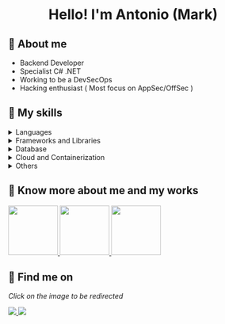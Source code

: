 <h1 align="center">
   Hello! I'm Antonio (Mark)
</h1>

## **🧥 About me**

- Backend Developer
- Specialist C# .NET
- Working to be a DevSecOps
- Hacking enthusiast ( Most focus on AppSec/OffSec )

## **💬 My skills**

<details>
  <summary>Languages</summary>

> ![C](https://img.shields.io/badge/C-%2300599C.svg?style=for-the-badge&logo=c&logoColor=white)
![C++](https://img.shields.io/badge/C++-%2300599C.svg?style=for-the-badge&logo=c%2B%2B&logoColor=white)
![C#](https://img.shields.io/badge/c%23-%23239120.svg?style=for-the-badge&logo=csharp&logoColor=white)
![Java](https://img.shields.io/badge/Java-ED8B00?style=for-the-badge&logo=openjdk&logoColor=white)
![Python](https://img.shields.io/badge/Python-%2314354C.svg?style=for-the-badge&logo=python&logoColor=white)
![JavaScript](https://img.shields.io/badge/JavaScript-%23F7DF1E.svg?style=for-the-badge&logo=javascript&logoColor=black)
![CSS3](https://img.shields.io/badge/CSS3-%231572B6.svg?style=for-the-badge&logo=css3&logoColor=white)
![HTML5](https://img.shields.io/badge/HTML5-%23E34F26.svg?style=for-the-badge&logo=html5&logoColor=white)

</details>

<details>
  <summary>Frameworks and Libraries</summary>
  
> ![React](https://img.shields.io/badge/react-%2320232a.svg?style=for-the-badge&logo=react&logoColor=%2361DAFB)
![Vue.js](https://img.shields.io/badge/vuejs-%2335495e.svg?style=for-the-badge&logo=vuedotjs&logoColor=%234FC08D)
![.Net](https://img.shields.io/badge/.NET-5C2D91?style=for-the-badge&logo=.net&logoColor=white)
![Spring](https://img.shields.io/badge/spring-%236DB33F.svg?style=for-the-badge&logo=spring&logoColor=white)
![Scala](https://img.shields.io/badge/scala-%23DC322F.svg?style=for-the-badge&logo=scala&logoColor=white)

</details>

<details>
  <summary>Database</summary>
  
> ![Postgres](https://img.shields.io/badge/postgres-%23316192.svg?style=for-the-badge&logo=postgresql&logoColor=white)
![MongoDB](https://img.shields.io/badge/MongoDB-%234ea94b.svg?style=for-the-badge&logo=mongodb&logoColor=white)
![MySQL](https://img.shields.io/badge/mysql-4479A1.svg?style=for-the-badge&logo=mysql&logoColor=white)

</details>

<details>
  <summary>Cloud and Containerization</summary>
  
> ![AWS](https://img.shields.io/badge/AWS-%23FF9900.svg?style=for-the-badge&logo=amazon-aws&logoColor=white)
![Azure](https://img.shields.io/badge/azure-%230072C6.svg?style=for-the-badge&logo=microsoftazure&logoColor=white)
![Docker](https://img.shields.io/badge/docker-%230db7ed.svg?style=for-the-badge&logo=docker&logoColor=white)
![Kubernetes](https://img.shields.io/badge/kubernetes-%23326ce5.svg?style=for-the-badge&logo=kubernetes&logoColor=white)

</details>

<details>
  <summary>Others</summary>

> ![PowerShell](https://img.shields.io/badge/PowerShell-%235391FE.svg?style=for-the-badge&logo=powershell&logoColor=white)
![Shell Script](https://img.shields.io/badge/shell_script-%23121011.svg?style=for-the-badge&logo=gnu-bash&logoColor=white)
![Obsidian](https://img.shields.io/badge/Obsidian-%23483699.svg?style=for-the-badge&logo=obsidian&logoColor=white)
![Notion](https://img.shields.io/badge/Notion-%23000000.svg?style=for-the-badge&logo=notion&logoColor=white)

</details>

## **🚀 Know more about me and my works**

<a href="https://highsix.ftp.sh">
    <img height=100 src="https://github-readme-stats.vercel.app/api/pin/?username=highsix-apt&repo=highsix-apt.github.io&theme=midnight-purple&border_radius=20"/>
  </a>
  
<a href="https://github.com/antonio-mark/96convert">
    <img height=100 src="https://github-readme-stats.vercel.app/api/pin/?username=antonio-mark&repo=96convert&theme=midnight-purple&border_radius=20"/>
  </a>

<a href="https://github.com/antonio-mark/antonio-mark.github.io">
    <img height=100 src="https://github-readme-stats.vercel.app/api/pin/?username=antonio-mark&repo=antonio-mark.github.io&theme=midnight-purple&border_radius=20"/>
  </a>

## **🌠 Find me on**

_Click on the image to be redirected_

<a href="https://www.linkedin.com/in/antonio-mark/">
  <img src="https://img.shields.io/badge/linkedin-%230077B5.svg?style=for-the-badge&logo=linkedin&logoColor=white"/>
</a>

<a href="mailto:antonioborgo@hotmail.com.br">
  <img src="https://img.shields.io/badge/Microsoft_Outlook-0078D4?style=for-the-badge&logo=microsoft-outlook&logoColor=white"/>
</a>
